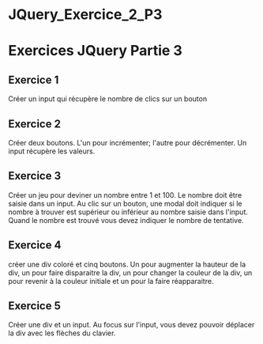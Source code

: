 # JQuery_Exercice_2_P3
# Exercices JQuery Partie 3

## Exercice 1

Créer un input qui récupère le nombre de clics sur un bouton

## Exercice 2

Créer deux boutons. L'un pour incrémenter; l'autre pour décrémenter. Un input récupère les valeurs.

## Exercice 3

Créer un jeu pour deviner un nombre entre 1 et 100. Le nombre doit être saisie dans un input. 
Au clic sur un bouton, une modal doit indiquer si le nombre à trouver est supérieur ou inférieur au nombre saisie dans l'input. Quand le nombre est trouvé vous devez indiquer le nombre de tentative.

## Exercice 4

créer une div coloré et cinq boutons. Un pour augmenter la hauteur de la div, un pour faire disparaitre la div, un pour changer la couleur de la div, un pour revenir à la couleur initiale et un pour la faire réapparaitre.

## Exercice 5

Créer une div et un input. Au focus sur l'input, vous devez pouvoir déplacer la div avec les flèches du clavier.
